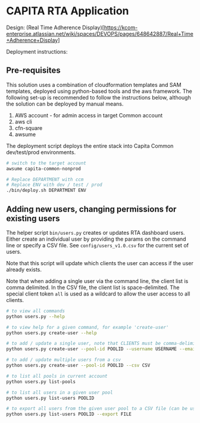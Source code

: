 # CAPITA RTA Application

Design: (Real Time Adherence Display)[https://kcom-enterprise.atlassian.net/wiki/spaces/DEVOPS/pages/648642887/Real+Time+Adherence+Display]

Deployment instructions:

## Pre-requisites

This solution uses a combination of cloudformation templates and SAM templates,
deployed using python-based tools and the aws framework.
The following set-up is recommended to follow the instructions below,
although the solution can be deployed by manual means.

1. AWS account - for admin access in target Common account
2. aws cli
3. cfn-square
4. awsume


The deployment script deploys the entire stack into Capita Common dev/test/prod environments.

```bash
# switch to the target account
awsume capita-common-nonprod

# Replace DEPARTMENT with ccm
# Replace ENV with dev / test / prod
./bin/deploy.sh DEPARTMENT ENV

```

## Adding new users, changing permissions for existing users

The helper script `bin/users.py` creates or updates RTA dashboard users.
Either create an individual user by providing the params on the command line
or specify a CSV file. See `config/users_v1.0.csv` for the current set of users.

Note that this script will update which clients the user can access if the user 
already exists.

Note that when adding a single user via the command line, the client list is comma
delimited. In the CSV file, the client list is space-delimited. The special client 
token `all` is used as a wildcard to allow the user access to all clients.

```bash
# to view all commands
python users.py --help

# to view help for a given command, for example 'create-user'
python users.py create-user --help

# to add / update a single user, note that CLIENTS must be comma-delimited
python users.py create-user --pool-id POOLID --username USERNAME --email EMAIL --clients CLIENTS 

# to add / update multiple users from a csv
python users.py create-user --pool-id POOLID --csv CSV

# to list all pools in current account
python users.py list-pools

# to list all users in a given user pool
python users.py list-users POOLID

# to export all users from the given user pool to a CSV file (can be used for importing)
python users.py list-users POOLID --export FILE

```
